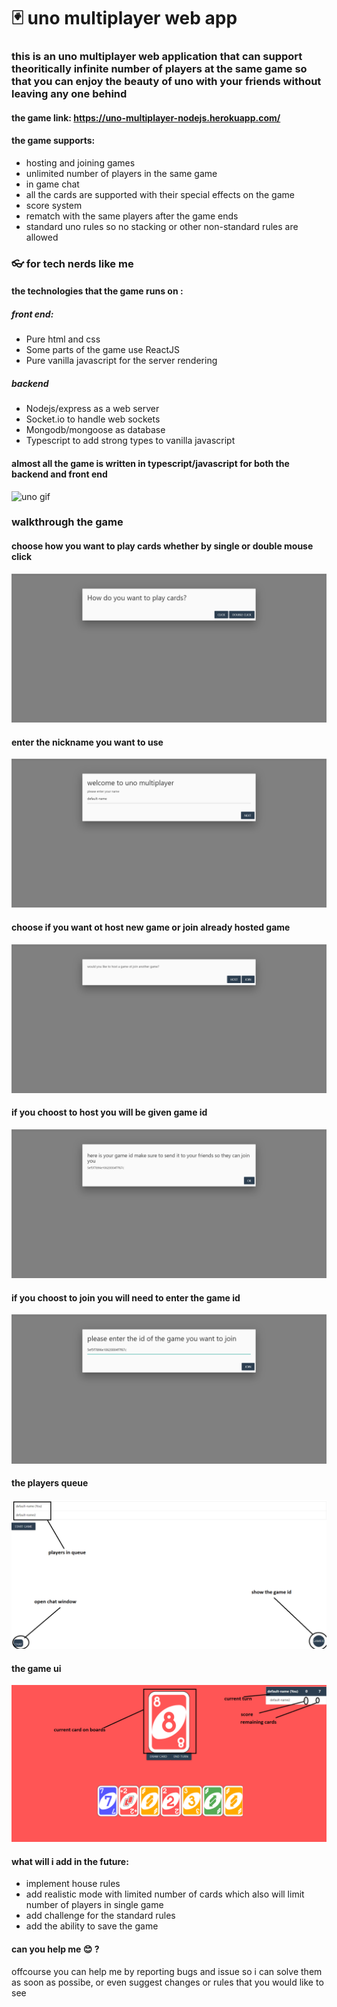 # :black_joker: uno multiplayer web app
### this is an uno multiplayer web application that can support theoritically infinite number of players at the same game so that you can enjoy the beauty of uno with your friends without leaving any one behind

#### the game link: https://uno-multiplayer-nodejs.herokuapp.com/
 #### the game supports:
 <ul>
 <li>hosting and joining games</li>
 <li>unlimited number of players in the same game</li>
 <li>in game chat</li>
 <li>all the cards are supported with their special effects on the game</li>
 <li>score system</li>
 <li>rematch with the same players after the game ends</li>
 <li>standard uno rules so no stacking or other non-standard rules are allowed</li>
 </ul>

### :eyeglasses: for tech nerds like me 
#### the technologies that the game runs on :
##### front end:
<ul>
<li>Pure html and css</li>
<li>Some parts of the game use ReactJS</li>
<li>Pure vanilla javascript for the server rendering</li>
</ul>

##### backend
<ul>
<li>Nodejs/express as a web server</li>
<li>Socket.io to handle web sockets</li>
<li>Mongodb/mongoose as database</li>
<li>Typescript to add strong types to vanilla javascript</li>
</ul>

#### almost all the game is written in typescript/javascript for both the backend and front end 

![uno gif](screenshots/uno.gif)
### walkthrough the game
<h4>choose how you want to play cards whether by single or double mouse click</h4>
<img src="screenshots/1.png">
<h4>enter the nickname you want to use</h4>
<img src="screenshots/2.png">
<h4>choose if you want ot host new game or join already hosted game</h4>
<img src="screenshots/3-a.png">
<h4>if you choost to host you will be given game id</h4>
<img src="screenshots/4.png">
<h4>if you choost to join you will need to enter the game id</h4>
<img src="screenshots/3-b.png">
<h4>the players queue</h4>
<img src="screenshots/5.png">
<h4>the game ui</h4>
<img src="screenshots/6.png">


#### what will i add in the future:
<ul>
<li>implement house rules</li>
<li>add realistic mode with limited number of cards which also will limit number of players in single game</li>
<li>add challenge for the standard rules</li>
<li>add the ability to save the game</li>
</ul>

#### can you help me :blush: ? 
<p>offcourse you can help me by reporting bugs and issue so i can solve them as soon as possibe, or even suggest changes or rules that you would like to see </p>